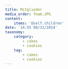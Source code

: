 ```yaml
---
title: Mitglieder
media_order: Team.JPG
content:
    items: '@self.children'
date: '14:55 08/31/2014'
taxonomy:
    category:
        - cakes
        - cookies
    tag:
        - cakes
        - cookies
---
```


